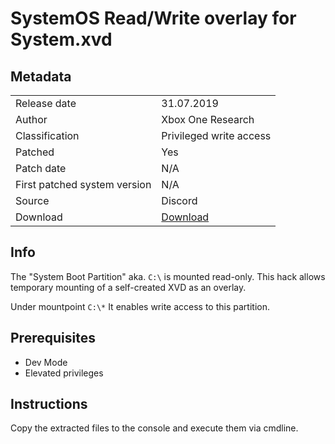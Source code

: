 # SystemOS Read/Write overlay for System.xvd

## Metadata
|                              |                                       |
| ---------------------------- | ------------------------------------- |
| Release date                 | 31.07.2019                            |
| Author                       | Xbox One Research                     |
| Classification               | Privileged write access               |
| Patched                      | Yes                                   |
| Patch date                   | N/A                                   |
| First patched system version | N/A                                   |
| Source                       | Discord                               |
| Download                     | [Download](../_binaries/SYSTEMRW.zip) |

## Info
The "System Boot Partition" aka. `C:\` is mounted read-only. This hack allows temporary mounting of a self-created XVD as an overlay.

Under mountpoint `C:\*` It enables write access to this partition.

## Prerequisites
- Dev Mode
- Elevated privileges

## Instructions
Copy the extracted files to the console and execute them via cmdline.